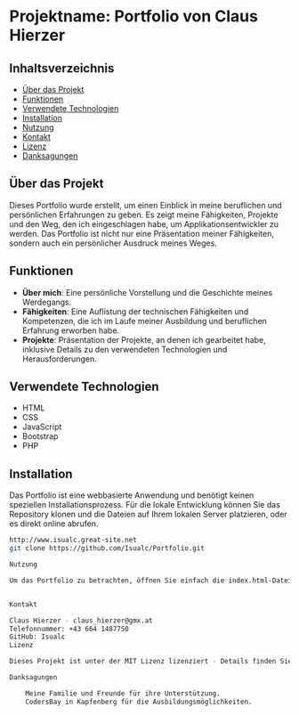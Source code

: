 # Projektname: Portfolio von Claus Hierzer

## Inhaltsverzeichnis

- [Über das Projekt](#über-das-projekt)
- [Funktionen](#funktionen)
- [Verwendete Technologien](#verwendete-technologien)
- [Installation](#installation)
- [Nutzung](#nutzung)
- [Kontakt](#kontakt)
- [Lizenz](#lizenz)
- [Danksagungen](#danksagungen)

## Über das Projekt

Dieses Portfolio wurde erstellt, um einen Einblick in meine beruflichen und persönlichen Erfahrungen zu geben. Es zeigt meine Fähigkeiten, Projekte und den Weg, den ich eingeschlagen habe, um Applikationsentwickler zu werden. Das Portfolio ist nicht nur eine Präsentation meiner Fähigkeiten, sondern auch ein persönlicher Ausdruck meines Weges.

## Funktionen

- **Über mich**: Eine persönliche Vorstellung und die Geschichte meines Werdegangs.
- **Fähigkeiten**: Eine Auflistung der technischen Fähigkeiten und Kompetenzen, die ich im Laufe meiner Ausbildung und beruflichen Erfahrung erworben habe.
- **Projekte**: Präsentation der Projekte, an denen ich gearbeitet habe, inklusive Details zu den verwendeten Technologien und Herausforderungen.

## Verwendete Technologien

- HTML
- CSS
- JavaScript
- Bootstrap
- PHP

## Installation

Das Portfolio ist eine webbasierte Anwendung und benötigt keinen speziellen Installationsprozess. Für die lokale Entwicklung können Sie das Repository klonen und die Dateien auf Ihrem lokalen Server platzieren, oder es direkt online abrufen.

```bash
http://www.isualc.great-site.net
git clone https://github.com/Isualc/Portfolio.git

Nutzung

Um das Portfolio zu betrachten, öffnen Sie einfach die index.html-Datei in einem Webbrowser Ihrer Wahl oder es ist online verfügbar.


Kontakt

Claus Hierzer - claus_hierzer@gmx.at
Telefonnummer: +43 664 1487750
GitHub: Isualc
Lizenz

Dieses Projekt ist unter der MIT Lizenz lizenziert - Details finden Sie in der LICENSE Datei.

Danksagungen

    Meine Familie und Freunde für ihre Unterstützung.
    CodersBay in Kapfenberg für die Ausbildungsmöglichkeiten.
    
